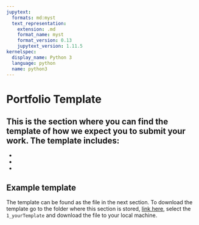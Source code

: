 ```yaml
---
jupytext:
  formats: md:myst
  text_representation:
    extension: .md
    format_name: myst
    format_version: 0.13
    jupytext_version: 1.11.5
kernelspec:
  display_name: Python 3
  language: python
  name: python3
---
```


# <i class="fa-solid fa-file"></i> Portfolio Template 

This is the section where you can find the template of how we expect you to submit your work.
The template includes:
- 
-
-
-


## Example template

The template can be found as the file in the next section.
To download the template go to the folder where this section is stored, [link here](https://github.com/leonardozaggia/Psy126-Python/tree/main/book/2_Template), select the `1_yourTemplate` and download the file to your local machine.